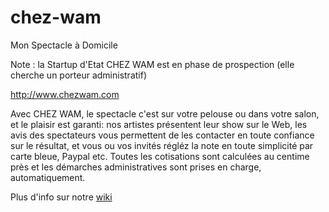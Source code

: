 # chez-wam
Mon Spectacle à Domicile

Note : la Startup d'Etat CHEZ WAM est en phase de prospection (elle cherche un porteur administratif)

<http://www.chezwam.com>

Avec CHEZ WAM, le spectacle c'est sur votre pelouse ou dans votre salon, et le plaisir est garanti: nos artistes présentent leur show sur le Web, les avis des spectateurs vous permettent de les contacter en toute confiance sur le résultat, et vous ou vos invités régléz la note en toute simplicité par carte bleue, Paypal etc. Toutes les cotisations sont calculées au centime près et les démarches administratives sont prises en charge, automatiquement.

Plus d'info sur notre [wiki](https://github.com/sgmap/chez-wam/wiki)
